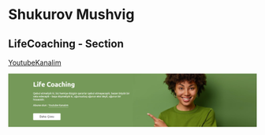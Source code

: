 # Shukurov Mushvig
## LifeCoaching - Section

[YoutubeKanalim](https://www.youtube.com/channel/UCv1cilRYda9e8_07YWn4pIg)

![RESULT](https://raw.githubusercontent.com/MushvigShukurov/LifeCoaching/main/lf.png)